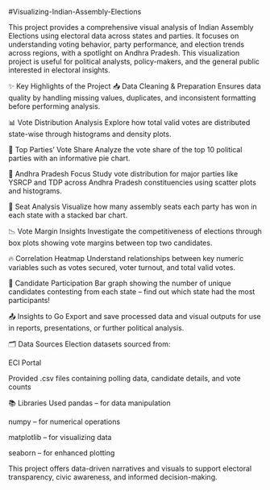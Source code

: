 #Visualizing-Indian-Assembly-Elections

This project provides a comprehensive visual analysis of Indian Assembly Elections using electoral data across states and parties. It focuses on understanding voting behavior, party performance, and election trends across regions, with a spotlight on Andhra Pradesh. This visualization project is useful for political analysts, policy-makers, and the general public interested in electoral insights.

✨ Key Highlights of the Project
📥 Data Cleaning & Preparation
Ensures data quality by handling missing values, duplicates, and inconsistent formatting before performing analysis.

📊 Vote Distribution Analysis
Explore how total valid votes are distributed state-wise through histograms and density plots.

🥧 Top Parties’ Vote Share
Analyze the vote share of the top 10 political parties with an informative pie chart.

📍 Andhra Pradesh Focus
Study vote distribution for major parties like YSRCP and TDP across Andhra Pradesh constituencies using scatter plots and histograms.

🧮 Seat Analysis
Visualize how many assembly seats each party has won in each state with a stacked bar chart.

📉 Vote Margin Insights
Investigate the competitiveness of elections through box plots showing vote margins between top two candidates.

🔥 Correlation Heatmap
Understand relationships between key numeric variables such as votes secured, voter turnout, and total valid votes.

👤 Candidate Participation
Bar graph showing the number of unique candidates contesting from each state – find out which state had the most participants!

📤 Insights to Go
Export and save processed data and visual outputs for use in reports, presentations, or further political analysis.

🗂️ Data Sources
Election datasets sourced from:

ECI Portal

Provided .csv files containing polling data, candidate details, and vote counts

📚 Libraries Used
pandas – for data manipulation

numpy – for numerical operations

matplotlib – for visualizing data

seaborn – for enhanced plotting

This project offers data-driven narratives and visuals to support electoral transparency, civic awareness, and informed decision-making.

